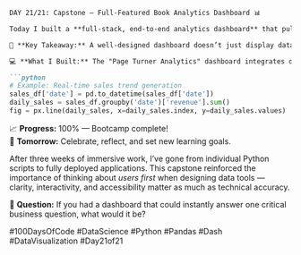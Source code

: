 ```markdown
DAY 21/21: Capstone – Full-Featured Book Analytics Dashboard 📊  

Today I built a **full-stack, end-to-end analytics dashboard** that pulls together data processing, visualization, and deployment into one cohesive tool — the final project of my bootcamp journey.  

🎯 **Key Takeaway:** A well-designed dashboard doesn’t just display data; it tells a story that drives better decisions.  

💻 **What I Built:** The "Page Turner Analytics" dashboard integrates data from sales, inventory, authors, and customers. It uses Python (Pandas) for wrangling, Plotly Dash for interactive visuals, and best-practice deployment workflows to make the tool accessible to stakeholders anywhere. Features include real-time trend charts, filterable performance tables, and inventory alerts.  

```python
# Example: Real-time sales trend generation
sales_df['date'] = pd.to_datetime(sales_df['date'])
daily_sales = sales_df.groupby('date')['revenue'].sum()
fig = px.line(daily_sales, x=daily_sales.index, y=daily_sales.values)
```

📈 **Progress:** 100% — Bootcamp complete!  
🚀 **Tomorrow:** Celebrate, reflect, and set new learning goals.

After three weeks of immersive work, I’ve gone from individual Python scripts to fully deployed applications. This capstone reinforced the importance of thinking about *users first* when designing data tools — clarity, interactivity, and accessibility matter as much as technical accuracy.  

💬 **Question:** If you had a dashboard that could instantly answer one critical business question, what would it be?  

#100DaysOfCode #DataScience #Python #Pandas #Dash #DataVisualization #Day21of21
```